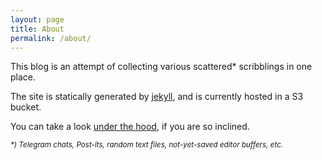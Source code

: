 ```yaml
---
layout: page
title: About
permalink: /about/
---
```


This blog is an attempt of collecting various scattered\* scribblings in one place.

The site is statically generated by [jekyll](https://jekyllrb.com/), and is currently hosted in a S3 bucket.

You can take a look [under the hood](https://github.com/folkol/blog.folkol.com.git), if you are so inclined.

<sub>_\*) Telegram chats, Post-its, random text files, not-yet-saved editor buffers, etc._</sub>
